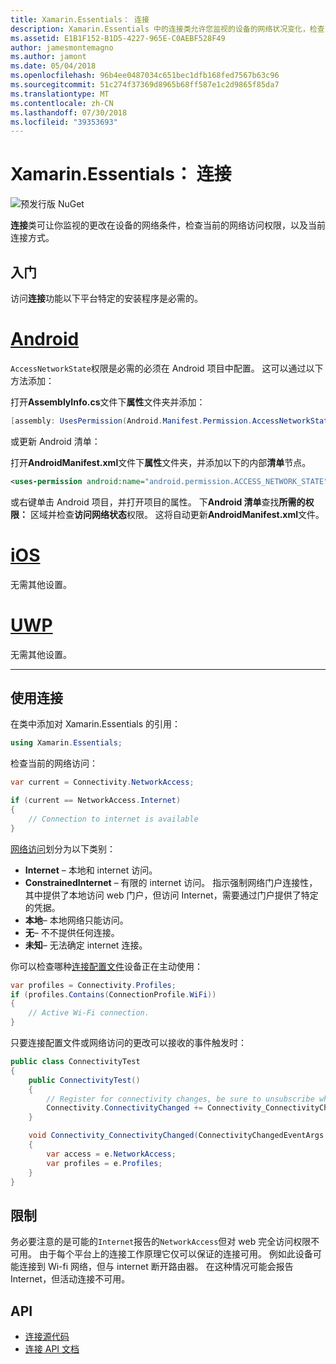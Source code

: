 ```yaml
---
title: Xamarin.Essentials： 连接
description: Xamarin.Essentials 中的连接类允许您监视的设备的网络状况变化，检查当前的网络访问权限，以及当前连接方式。
ms.assetid: E1B1F152-B1D5-4227-965E-C0AEBF528F49
author: jamesmontemagno
ms.author: jamont
ms.date: 05/04/2018
ms.openlocfilehash: 96b4ee0487034c651bec1dfb168fed7567b63c96
ms.sourcegitcommit: 51c274f37369d8965b68ff587e1c2d9865f85da7
ms.translationtype: MT
ms.contentlocale: zh-CN
ms.lasthandoff: 07/30/2018
ms.locfileid: "39353693"
---
```

# <a name="xamarinessentials-connectivity"></a>Xamarin.Essentials： 连接

![预发行版 NuGet](~/media/shared/pre-release.png)

**连接**类可让你监视的更改在设备的网络条件，检查当前的网络访问权限，以及当前连接方式。

## <a name="getting-started"></a>入门

访问**连接**功能以下平台特定的安装程序是必需的。

# <a name="androidtabandroid"></a>[Android](#tab/android)

`AccessNetworkState`权限是必需的必须在 Android 项目中配置。 这可以通过以下方法添加：

打开**AssemblyInfo.cs**文件下**属性**文件夹并添加：

```csharp
[assembly: UsesPermission(Android.Manifest.Permission.AccessNetworkState)]
```

或更新 Android 清单：

打开**AndroidManifest.xml**文件下**属性**文件夹，并添加以下的内部**清单**节点。

```xml
<uses-permission android:name="android.permission.ACCESS_NETWORK_STATE" />
```

或右键单击 Android 项目，并打开项目的属性。 下**Android 清单**查找**所需的权限：** 区域并检查**访问网络状态**权限。 这将自动更新**AndroidManifest.xml**文件。

# <a name="iostabios"></a>[iOS](#tab/ios)

无需其他设置。

# <a name="uwptabuwp"></a>[UWP](#tab/uwp)

无需其他设置。

-----

## <a name="using-connectivity"></a>使用连接

在类中添加对 Xamarin.Essentials 的引用：

```csharp
using Xamarin.Essentials;
```

检查当前的网络访问：

```csharp
var current = Connectivity.NetworkAccess;

if (current == NetworkAccess.Internet)
{
    // Connection to internet is available
}
```

[网络访问](xref:Xamarin.Essentials.NetworkAccess)划分为以下类别：

* **Internet** – 本地和 internet 访问。
* **ConstrainedInternet** – 有限的 internet 访问。 指示强制网络门户连接性，其中提供了本地访问 web 门户，但访问 Internet，需要通过门户提供了特定的凭据。
* **本地**– 本地网络只能访问。
* **无**– 不不提供任何连接。
* **未知**– 无法确定 internet 连接。

你可以检查哪种[连接配置文件](xref:Xamarin.Essentials.ConnectionProfile)设备正在主动使用：

```csharp
var profiles = Connectivity.Profiles;
if (profiles.Contains(ConnectionProfile.WiFi))
{
    // Active Wi-Fi connection.
}
```

只要连接配置文件或网络访问的更改可以接收的事件触发时：

```csharp
public class ConnectivityTest
{
    public ConnectivityTest()
    {
        // Register for connectivity changes, be sure to unsubscribe when finished
        Connectivity.ConnectivityChanged += Connectivity_ConnectivityChanged;
    }

    void Connectivity_ConnectivityChanged(ConnectivityChangedEventArgs  e)
    {
        var access = e.NetworkAccess;
        var profiles = e.Profiles;
    }
}
```

## <a name="limitations"></a>限制

务必要注意的是可能的`Internet`报告的`NetworkAccess`但对 web 完全访问权限不可用。 由于每个平台上的连接工作原理它仅可以保证的连接可用。 例如此设备可能连接到 Wi-fi 网络，但与 internet 断开路由器。 在这种情况可能会报告 Internet，但活动连接不可用。

## <a name="api"></a>API

* [连接源代码](https://github.com/xamarin/Essentials/tree/master/Xamarin.Essentials/Connectivity)
* [连接 API 文档](xref:Xamarin.Essentials.Connectivity)
